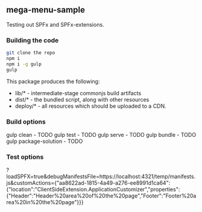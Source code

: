 ## mega-menu-sample

Testing out SPFx and SPFx-extensions. 

### Building the code

```bash
git clone the repo
npm i
npm i -g gulp
gulp
```

This package produces the following:

* lib/* - intermediate-stage commonjs build artifacts
* dist/* - the bundled script, along with other resources
* deploy/* - all resources which should be uploaded to a CDN.

### Build options

gulp clean - TODO
gulp test - TODO
gulp serve - TODO
gulp bundle - TODO
gulp package-solution - TODO

### Test options

?loadSPFX=true&debugManifestsFile=https://localhost:4321/temp/manifests.js&customActions={"aa8622ad-1815-4a49-a276-ee8991d1ca64":{"location":"ClientSideExtension.ApplicationCustomizer","properties":{"Header":"Header%20area%20of%20the%20page","Footer":"Footer%20area%20in%20the%20page"}}}